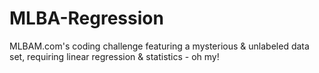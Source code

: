 # MLBA-Regression
MLBAM.com's coding challenge featuring a mysterious &amp; unlabeled data set, requiring linear regression &amp; statistics - oh my!
